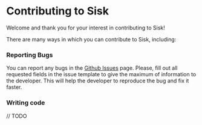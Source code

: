 # Contributing to Sisk

Welcome and thank you for your interest in contributing to Sisk!

There are many ways in which you can contribute to Sisk, including:

### Reporting Bugs

You can report any bugs in the [Github Issues](https://github.com/sisk-http/core/issues) page. Please, fill out all requested fields in the issue template to give the maximum of information to the developer. This will help the developer to reproduce the bug and fix it faster.

### Writing code

// TODO